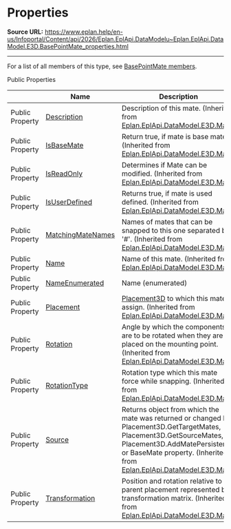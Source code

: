 # Properties

**Source URL:** https://www.eplan.help/en-us/Infoportal/Content/api/2026/Eplan.EplApi.DataModelu~Eplan.EplApi.DataModel.E3D.BasePointMate_properties.html

---

For a list of all members of this type, see [BasePointMate members](Eplan.EplApi.DataModelu~Eplan.EplApi.DataModel.E3D.BasePointMate_members.html).

Public Properties

|  | Name | Description |
| --- | --- | --- |
| Public Property | [Description](Eplan.EplApi.DataModelu~Eplan.EplApi.DataModel.E3D.Mate~Description.html) | Description of this mate. (Inherited from [Eplan.EplApi.DataModel.E3D.Mate](Eplan.EplApi.DataModelu~Eplan.EplApi.DataModel.E3D.Mate.html)) |
| Public Property | [IsBaseMate](Eplan.EplApi.DataModelu~Eplan.EplApi.DataModel.E3D.Mate~IsBaseMate.html) | Return true, if mate is base mate. (Inherited from [Eplan.EplApi.DataModel.E3D.Mate](Eplan.EplApi.DataModelu~Eplan.EplApi.DataModel.E3D.Mate.html)) |
| Public Property | [IsReadOnly](Eplan.EplApi.DataModelu~Eplan.EplApi.DataModel.E3D.Mate~IsReadOnly.html) | Determines if Mate can be modified. (Inherited from [Eplan.EplApi.DataModel.E3D.Mate](Eplan.EplApi.DataModelu~Eplan.EplApi.DataModel.E3D.Mate.html)) |
| Public Property | [IsUserDefined](Eplan.EplApi.DataModelu~Eplan.EplApi.DataModel.E3D.Mate~IsUserDefined.html) | Returns true, if mate is used defined. (Inherited from [Eplan.EplApi.DataModel.E3D.Mate](Eplan.EplApi.DataModelu~Eplan.EplApi.DataModel.E3D.Mate.html)) |
| Public Property | [MatchingMateNames](Eplan.EplApi.DataModelu~Eplan.EplApi.DataModel.E3D.Mate~MatchingMateNames.html) | Names of mates that can be snapped to this one separated by '#'. (Inherited from [Eplan.EplApi.DataModel.E3D.Mate](Eplan.EplApi.DataModelu~Eplan.EplApi.DataModel.E3D.Mate.html)) |
| Public Property | [Name](Eplan.EplApi.DataModelu~Eplan.EplApi.DataModel.E3D.Mate~Name.html) | Name of this mate. (Inherited from [Eplan.EplApi.DataModel.E3D.Mate](Eplan.EplApi.DataModelu~Eplan.EplApi.DataModel.E3D.Mate.html)) |
| Public Property | [NameEnumerated](Eplan.EplApi.DataModelu~Eplan.EplApi.DataModel.E3D.BasePointMate~NameEnumerated.html) | Name (enumerated) |
| Public Property | [Placement](Eplan.EplApi.DataModelu~Eplan.EplApi.DataModel.E3D.Mate~Placement.html) | [Placement3D](Eplan.EplApi.DataModelu~Eplan.EplApi.DataModel.E3D.Placement3D.html) to which this mate is assign. (Inherited from [Eplan.EplApi.DataModel.E3D.Mate](Eplan.EplApi.DataModelu~Eplan.EplApi.DataModel.E3D.Mate.html)) |
| Public Property | [Rotation](Eplan.EplApi.DataModelu~Eplan.EplApi.DataModel.E3D.Mate~Rotation.html) | Angle by which the components are to be rotated when they are placed on the mounting point. (Inherited from [Eplan.EplApi.DataModel.E3D.Mate](Eplan.EplApi.DataModelu~Eplan.EplApi.DataModel.E3D.Mate.html)) |
| Public Property | [RotationType](Eplan.EplApi.DataModelu~Eplan.EplApi.DataModel.E3D.Mate~RotationType.html) | Rotation type which this mate force while snapping. (Inherited from [Eplan.EplApi.DataModel.E3D.Mate](Eplan.EplApi.DataModelu~Eplan.EplApi.DataModel.E3D.Mate.html)) |
| Public Property | [Source](Eplan.EplApi.DataModelu~Eplan.EplApi.DataModel.E3D.Mate~Source.html) | Returns object from which the mate was returned or changed by: Placement3D.GetTargetMates, Placement3D.GetSourceMates, Placement3D.AddMatePersistent or BaseMate property. (Inherited from [Eplan.EplApi.DataModel.E3D.Mate](Eplan.EplApi.DataModelu~Eplan.EplApi.DataModel.E3D.Mate.html)) |
| Public Property | [Transformation](Eplan.EplApi.DataModelu~Eplan.EplApi.DataModel.E3D.Mate~Transformation.html) | Position and rotation relative to the parent placement represented by transformation matrix. (Inherited from [Eplan.EplApi.DataModel.E3D.Mate](Eplan.EplApi.DataModelu~Eplan.EplApi.DataModel.E3D.Mate.html)) |


